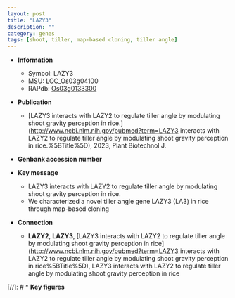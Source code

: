 ```yaml
---
layout: post
title: "LAZY3"
description: ""
category: genes
tags: [shoot, tiller, map-based cloning, tiller angle]
---
```


* **Information**  
    + Symbol: LAZY3  
    + MSU: [LOC_Os03g04100](http://rice.uga.edu/cgi-bin/ORF_infopage.cgi?orf=LOC_Os03g04100)  
    + RAPdb: [Os03g0133300](http://rapdb.dna.affrc.go.jp/viewer/gbrowse_details/irgsp1?name=Os03g0133300)  

* **Publication**  
    + [LAZY3 interacts with LAZY2 to regulate tiller angle by modulating shoot gravity perception in rice.](http://www.ncbi.nlm.nih.gov/pubmed?term=LAZY3 interacts with LAZY2 to regulate tiller angle by modulating shoot gravity perception in rice.%5BTitle%5D), 2023, Plant Biotechnol J.

* **Genbank accession number**  

* **Key message**  
    + LAZY3 interacts with LAZY2 to regulate tiller angle by modulating shoot gravity perception in rice.
    + We characterized a novel tiller angle gene LAZY3 (LA3) in rice through map-based cloning

* **Connection**  
    + __LAZY2__, __LAZY3__, [LAZY3 interacts with LAZY2 to regulate tiller angle by modulating shoot gravity perception in rice](http://www.ncbi.nlm.nih.gov/pubmed?term=LAZY3 interacts with LAZY2 to regulate tiller angle by modulating shoot gravity perception in rice%5BTitle%5D), LAZY3 interacts with LAZY2 to regulate tiller angle by modulating shoot gravity perception in rice

[//]: # * **Key figures**  


